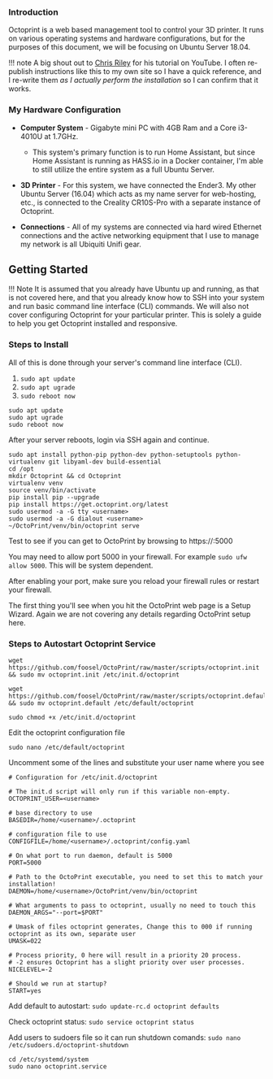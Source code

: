 ### Introduction
Octoprint is a web based management tool to control your 3D printer.  It runs on various operating systems and hardware configurations, but for the purposes of this document, we will be focusing on Ubuntu Server 18.04.

!!! note
    A big shout out to [Chris Riley](https://www.youtube.com/channel/UCqRiv7rQuxge63bqJ2hVNUQ) for his tutorial on YouTube.  I often re-publish instructions like this to my own site so I have a quick reference, and I re-write them _as I actually perform the installation_ so I can confirm that it works.

### My Hardware Configuration

* **Computer System** - Gigabyte mini PC with 4GB Ram and a Core i3-4010U at 1.7GHz.
    * This system's primary function is to run Home Assistant, but since Home Assistant is running as HASS.io in a Docker container, I'm able to still utilize the entire system as a full Ubuntu Server.

* **3D Printer** - For this system, we have connected the Ender3.  My other Ubuntu Server (16.04) which acts as my name server for web-hosting, etc., is connected to the Creality CR10S-Pro with a separate instance of Octoprint.

* **Connections** - All of my systems are connected via hard wired Ethernet connections and the active networking equipment that I use to manage my network is all Ubiquiti Unifi gear.

## Getting Started

!!! Note
    It is assumed that you already have Ubuntu up and running, as that is not covered here, and that you already know how to SSH into your system and run basic command line interface (CLI) commands.  We will also not cover configuring Octoprint for your particular printer.  This is solely a guide to help you get Octoprint installed and responsive.

### Steps to Install

All of this is done through your server's command line interface (CLI).  

1. `sudo apt update`
1. `sudo apt ugrade`
1. `sudo reboot now`
~~~
sudo apt update
sudo apt ugrade
sudo reboot now
~~~
After your server reboots, login via SSH again and continue.
~~~
sudo apt install python-pip python-dev python-setuptools python-virtualenv git libyaml-dev build-essential
cd /opt
mkdir Octoprint && cd Octoprint
virtualenv venv
source venv/bin/activate
pip install pip --upgrade
pip install https://get.octoprint.org/latest
sudo usermod -a -G tty <username>
sudo usermod -a -G dialout <username>
~/OctoPrint/venv/bin/octoprint serve
~~~
Test to see if you can get to OctoPrint by browsing to https://<serverip>:5000

You may need to allow port 5000 in your firewall.  For example `sudo ufw allow 5000`.  This will be system dependent.

After enabling your port, make sure you reload your firewall rules or restart your firewall.

The first thing you'll see when you hit the OctoPrint web page is a Setup Wizard.  Again we are not covering any details regarding OctoPrint setup here.

### Steps to Autostart Octoprint Service

~~~
wget https://github.com/foosel/OctoPrint/raw/master/scripts/octoprint.init && sudo mv octoprint.init /etc/init.d/octoprint

wget https://github.com/foosel/OctoPrint/raw/master/scripts/octoprint.default && sudo mv octoprint.default /etc/default/octoprint

sudo chmod +x /etc/init.d/octoprint
~~~

Edit the octoprint configuration file

`sudo nano /etc/default/octoprint`

Uncomment some of the lines and substitute your user name where you see <username>

~~~
# Configuration for /etc/init.d/octoprint

# The init.d script will only run if this variable non-empty.
OCTOPRINT_USER=<username>

# base directory to use
BASEDIR=/home/<username>/.octoprint

# configuration file to use
CONFIGFILE=/home/<username>/.octoprint/config.yaml

# On what port to run daemon, default is 5000
PORT=5000

# Path to the OctoPrint executable, you need to set this to match your installation!
DAEMON=/home/<username>/OctoPrint/venv/bin/octoprint

# What arguments to pass to octoprint, usually no need to touch this
DAEMON_ARGS="--port=$PORT"

# Umask of files octoprint generates, Change this to 000 if running octoprint as its own, separate user
UMASK=022

# Process priority, 0 here will result in a priority 20 process.
# -2 ensures Octoprint has a slight priority over user processes.
NICELEVEL=-2

# Should we run at startup?
START=yes
~~~

Add default to autostart:
`sudo update-rc.d octoprint defaults`

Check octoprint status:
`sudo service octoprint status`

Add users to sudoers file so it can run shutdown comands:
`sudo nano /etc/sudoers.d/octoprint-shutdown`

~~~
cd /etc/systemd/system
sudo nano octoprint.service

